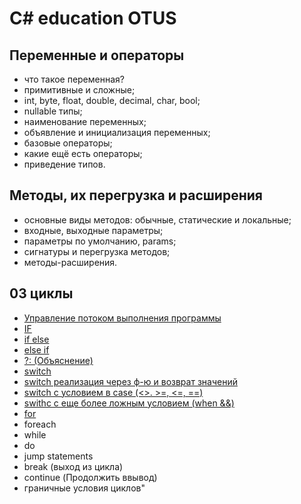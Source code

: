 # C# education OTUS
## Переменные и операторы
* что такое переменная?
* примитивные и сложные;
* int, byte, float, double, decimal, char, bool;
* nullable типы;
* наименование переменных;
* объявление и инициализация переменных;
* базовые операторы;
* какие ещё есть операторы;
* приведение типов.

## Методы, их перегрузка и расширения
* основные виды методов: обычные, статические и локальные;
* входные, выходные параметры;
* параметры по умолчанию, params;
* сигнатуры и перегрузка методов;
* методы-расширения.

## 03 циклы
* [Управление потоком выполнения программы](https://github.com/IlyaGall/C-/tree/main/03%20%D1%86%D0%B8%D0%BA%D0%BB%D1%8B)
* [IF](https://github.com/IlyaGall/C-/tree/main/03%20%D1%86%D0%B8%D0%BA%D0%BB%D1%8B#if)
* [if else](https://github.com/IlyaGall/C-/tree/main/03%20%D1%86%D0%B8%D0%BA%D0%BB%D1%8B#if-else)
* [else if](https://github.com/IlyaGall/C-/tree/main/03%20%D1%86%D0%B8%D0%BA%D0%BB%D1%8B#else-if)
* [?: (Объяснение)](https://github.com/IlyaGall/C-/tree/main/03%20%D1%86%D0%B8%D0%BA%D0%BB%D1%8B#ternar-%D0%B7%D0%BD%D0%B0%D0%BA-%D0%B2%D0%BE%D0%BF%D1%80%D0%BE%D1%81%D0%B0)
* [switch](https://github.com/IlyaGall/C-/tree/main/03%20%D1%86%D0%B8%D0%BA%D0%BB%D1%8B#switch-%D0%BF%D1%80%D0%BE%D1%81%D1%82%D0%BE%D0%B9-%D0%BF%D1%80%D0%B8%D0%BC%D0%B5%D1%80) 
* [switch реализация через ф-ю и возврат значений](https://github.com/IlyaGall/C-/tree/main/03%20%D1%86%D0%B8%D0%BA%D0%BB%D1%8B#switch-%D0%BC%D0%B5%D1%82%D0%BE%D0%B4-%D1%81-%D0%B2%D0%BE%D0%B7%D1%80%D0%B0%D1%89%D0%B5%D0%BD%D0%B8%D0%B5%D0%BC-%D0%B7%D0%BD%D0%B0%D1%87%D0%B5%D0%BD%D0%B8%D0%B9)
* [switch с условием в case (<>. >=, <=, ==)](https://github.com/IlyaGall/C-/tree/main/03%20%D1%86%D0%B8%D0%BA%D0%BB%D1%8B#switch-%D1%81-%D1%83%D1%81%D0%BB%D0%BE%D0%B2%D0%B8%D0%B5%D0%BC-%D0%B2-case----)
* [swithc с еще более ложным условием (when &&)](https://github.com/IlyaGall/C-/tree/main/03%20%D1%86%D0%B8%D0%BA%D0%BB%D1%8B#swithc-%D1%81-%D0%B5%D1%89%D0%B5-%D0%B1%D0%BE%D0%BB%D0%B5%D0%B5-%D0%BB%D0%BE%D0%B6%D0%BD%D1%8B%D0%BC-%D1%83%D1%81%D0%BB%D0%BE%D0%B2%D0%B8%D0%B5%D0%BC-when-)
* [for](https://github.com/IlyaGall/C-/tree/main/03%20%D1%86%D0%B8%D0%BA%D0%BB%D1%8B#%D1%86%D0%B8%D0%BA%D0%BB%D1%8B-while-for-foreach)
* foreach
* while
* do
* jump statements
* break (выход из цикла)
* continue (Продолжить ввывод)
* граничные условия циклов"